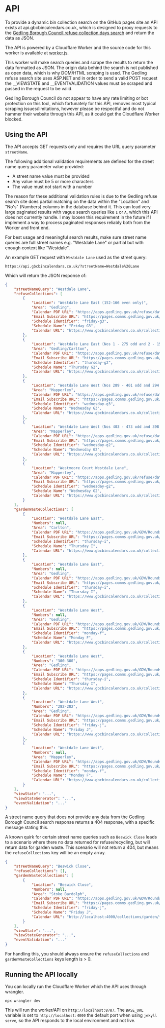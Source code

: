 # API

To provide a dynamic bin collection search on the GitHub pages site an API exists at api.gbcbincalendars.co.uk, which is designed to proxy requests to the [Gedling Borough Council refuse collection days search](https://apps.gedling.gov.uk/refuse/search.aspx) and return the data as JSON.

The API is powered by a Cloudflare Worker and the source code for this worker is available at [worker.js](worker.js).

This worker will make search queries and scrape the results to return the data formatted as JSON. The origin data behind the search is not published as open data, which is why DOM/HTML scraping is used. The Gedling refuse search site uses ASP.NET and in order to send a valid POST request the __VIEWSTATE and __EVENTVALIDATION values must be scraped and passed in the request to be valid.

Gedling Borough Council do not appear to have any rate limiting or bot protection on this tool, which fortunately for this API, removes most typical scraping issues/limitations, however please be respectful and do not hammer their website through this API, as it could get the Cloudflare Worker blocked.

## Using the API

The API accepts GET requests only and requires the URL query parameter `streetName`.

The following additional validation requirements are defined for the street name query parameter value provided:

* A street name value must be provided
* Any value must be 5 or more characters
* The value must not start with a number

The reason for these additional validation rules is due to the Gedling refuse search site does partial matching on the data within the "Location" and "No's" (Numbers) columns in the database behind it. This can lead very large paginated results with vague search queries like `1` or `A`, which this API does not currently handle. I may loosen this requirement in the future if I implement a way to process paginated responses reliably both from the Worker and front end.

For best usage and meaningful search results, make sure street name queries are full street names e.g. "Westdale Lane" or partial but with enough context like "Westdale".

An example GET request with `Westdale Lane` used as the street query:

```
https://api.gbcbincalendars.co.uk/?streetName=Westdale%20Lane
```

Which will return the JSON response of:

```json
{
    "streetNameQuery": "Westdale Lane",
    "refuseCollections": [
        {
            "Location": "Westdale Lane East (152-166 even only)",
            "Area": "Gedling",
            "Calendar PDF URL": "https://apps.gedling.gov.uk/refuse/data/FridayG3-2024.pdf",
            "Email Subscribe URL": "https://pages.comms.gedling.gov.uk/pages/friday-g3",
            "Schedule Identifier": "friday-g3",
            "Schedule Name": "Friday G3",
            "Calendar URL": "https://www.gbcbincalendars.co.uk/collections/refuse/friday-g3"
        },
        {
            "Location": "Westdale Lane East (Nos 1 - 275 odd and 2 - 150 &168 - 292A even) (152-166 put bins on Besecar Ave)",
            "Area": "Gedling/Carlton",
            "Calendar PDF URL": "https://apps.gedling.gov.uk/refuse/data/ThursdayG2-2024.pdf",
            "Email Subscribe URL": "https://pages.comms.gedling.gov.uk/pages/thursday-g2",
            "Schedule Identifier": "thursday-g2",
            "Schedule Name": "Thursday G2",
            "Calendar URL": "https://www.gbcbincalendars.co.uk/collections/refuse/thursday-g2"
        },
        {
            "Location": "Westdale Lane West (Nos 289 - 401 odd and 294 - 396 even)",
            "Area": "Mapperley",
            "Calendar PDF URL": "https://apps.gedling.gov.uk/refuse/data/WednesdayG3-2024.pdf",
            "Email Subscribe URL": "https://pages.comms.gedling.gov.uk/pages/wednesday-g3",
            "Schedule Identifier": "wednesday-g3",
            "Schedule Name": "Wednesday G3",
            "Calendar URL": "https://www.gbcbincalendars.co.uk/collections/refuse/wednesday-g3"
        },
        {
            "Location": "Westdale Lane West (Nos 403 - 473 odd and 398 - 450 even)",
            "Area": "Mapperley",
            "Calendar PDF URL": "https://apps.gedling.gov.uk/refuse/data/WednesdayG2-2024.pdf",
            "Email Subscribe URL": "https://pages.comms.gedling.gov.uk/pages/wednesday-g2",
            "Schedule Identifier": "wednesday-g2",
            "Schedule Name": "Wednesday G2",
            "Calendar URL": "https://www.gbcbincalendars.co.uk/collections/refuse/wednesday-g2"
        },
        {
            "Location": "Westmoore Court Westdale Lane",
            "Area": "Mapperley",
            "Calendar PDF URL": "https://apps.gedling.gov.uk/refuse/data/WednesdayG2-2024.pdf",
            "Email Subscribe URL": "https://pages.comms.gedling.gov.uk/pages/wednesday-g2",
            "Schedule Identifier": "wednesday-g2",
            "Schedule Name": "Wednesday G2",
            "Calendar URL": "https://www.gbcbincalendars.co.uk/collections/refuse/wednesday-g2"
        }
    ],
    "gardenWasteCollections": [
        {
            "Location": "Westdale Lane East",
            "Numbers": null,
            "Area": "Carlton",
            "Calendar PDF URL": "https://apps.gedling.gov.uk/GDW/Rounds/data/Garden%20Waste%20I-2024.pdf",
            "Email Subscribe URL": "https://pages.comms.gedling.gov.uk/pages/thursday-i",
            "Schedule Identifier": "thursday-i",
            "Schedule Name": "Thursday I",
            "Calendar URL": "https://www.gbcbincalendars.co.uk/collections/garden/thursday-i"
        },
        {
            "Location": "Westdale Lane East",
            "Numbers": null,
            "Area": "Gedling",
            "Calendar PDF URL": "https://apps.gedling.gov.uk/GDW/Rounds/data/Garden%20Waste%20I-2024.pdf",
            "Email Subscribe URL": "https://pages.comms.gedling.gov.uk/pages/thursday-i",
            "Schedule Identifier": "thursday-i",
            "Schedule Name": "Thursday I",
            "Calendar URL": "https://www.gbcbincalendars.co.uk/collections/garden/thursday-i"
        },
        {
            "Location": "Westdale Lane West",
            "Numbers": null,
            "Area": "Gedling",
            "Calendar PDF URL": "https://apps.gedling.gov.uk/GDW/Rounds/data/Garden%20Waste%20F-2024.pdf",
            "Email Subscribe URL": "https://pages.comms.gedling.gov.uk/pages/monday-f",
            "Schedule Identifier": "monday-f",
            "Schedule Name": "Monday F",
            "Calendar URL": "https://www.gbcbincalendars.co.uk/collections/garden/monday-f"
        },
        {
            "Location": "Westdale Lane West",
            "Numbers": "300-300",
            "Area": "Gedling",
            "Calendar PDF URL": "https://apps.gedling.gov.uk/GDW/Rounds/data/Garden%20Waste%20I-2024.pdf",
            "Email Subscribe URL": "https://pages.comms.gedling.gov.uk/pages/thursday-i",
            "Schedule Identifier": "thursday-i",
            "Schedule Name": "Thursday I",
            "Calendar URL": "https://www.gbcbincalendars.co.uk/collections/garden/thursday-i"
        },
        {
            "Location": "Westdale Lane West",
            "Numbers": "282-282",
            "Area": "Gedling",
            "Calendar PDF URL": "https://apps.gedling.gov.uk/GDW/Rounds/data/Garden%20Waste%20J-2024.pdf",
            "Email Subscribe URL": "https://pages.comms.gedling.gov.uk/pages/friday-j",
            "Schedule Identifier": "friday-j",
            "Schedule Name": "Friday J",
            "Calendar URL": "https://www.gbcbincalendars.co.uk/collections/garden/friday-j"
        },
        {
            "Location": "Westdale Lane West",
            "Numbers": null,
            "Area": "Mapperley",
            "Calendar PDF URL": "https://apps.gedling.gov.uk/GDW/Rounds/data/Garden%20Waste%20F-2024.pdf",
            "Email Subscribe URL": "https://pages.comms.gedling.gov.uk/pages/monday-f",
            "Schedule Identifier": "monday-f",
            "Schedule Name": "Monday F",
            "Calendar URL": "https://www.gbcbincalendars.co.uk/collections/garden/monday-f"
        }
    ],
    "viewState": "...",
    "viewStateGenerator": "...",
    "eventValidation": "..."
}
```

A street name query that does not provide any data from the Gedling Borough Council search response returns a 404 response, with a specific message stating this.

A known quirk for certain street name queries such as `Beswick Close` leads to a scenario where there no data returned for refuse/recycling, but will return data for garden waste. This scenario will not return a 404, but means the `refuseCollections` key will be an empty array.

```json
{
    "streetNameQuery": "Beswick Close",
    "refuseCollections": [],
    "gardenWasteCollections": [
        {
            "Location": "Beswick Close",
            "Numbers": null,
            "Area": "Stoke Bardolph",
            "Calendar PDF URL": "https://apps.gedling.gov.uk/GDW/Rounds/data/Garden%20Waste%20J-2024.pdf",
            "Email Subscribe URL": "https://pages.comms.gedling.gov.uk/pages/friday-j",
            "Schedule Identifier": "friday-j",
            "Schedule Name": "Friday J",
            "Calendar URL": "http://localhost:4000/collections/garden/friday-j"
        }
    ],
    "viewState": "...",
    "viewStateGenerator": "...",
    "eventValidation": "..."
}
```

For handling this, you should always ensure the `refuseCollections` and `gardenWasteCollections` keys length is > 0.

## Running the API locally

You can locally run the Cloudflare Worker which the API uses through wrangler.

```
npx wrangler dev
```

This will run the worker/API on `http://localhost:8787`. The `BASE_URL` variable is set to `http://localhost:4000` the default port when using `jekyll serve`, so the API responds to the local environment and not live.

